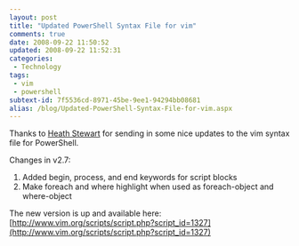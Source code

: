 ```yaml
---
layout: post
title: "Updated PowerShell Syntax File for vim"
comments: true
date: 2008-09-22 11:50:52
updated: 2008-09-22 11:52:31
categories:
 - Technology
tags:
 - vim
 - powershell
subtext-id: 7f5536cd-8971-45be-9ee1-94294bb08681
alias: /blog/Updated-PowerShell-Syntax-File-for-vim.aspx
---
```



Thanks to [Heath Stewart](http://blogs.msdn.com/heaths/) for sending in some nice updates to the vim syntax file for PowerShell.

Changes in v2.7:

  1. Added begin, process, and end keywords for script blocks 
  2. Make foreach and where highlight when used as foreach-object and where-object

The new version is up and available here: [http://www.vim.org/scripts/script.php?script_id=1327](http://www.vim.org/scripts/script.php?script_id=1327)
